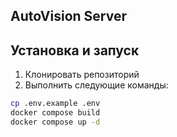 ## AutoVision Server

## Установка и запуск

1. Клонировать репозиторий
2. Выполнить следующие команды:

```bash
cp .env.example .env
docker compose build
docker compose up -d
```
